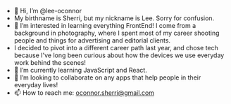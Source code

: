 - 👋 Hi, I’m @lee-oconnor
- My birthname is Sherri, but my nickname is Lee. Sorry for confusion.
- 👀 I’m interested in learning everything FrontEnd! I come from a background in photography, where I spent most of my career shooting people and things for advertising and editorial clients.
- I decided to pivot into a different career path last year, and chose tech because I've long been curious about how the devices we use everyday work behind the scenes! 
- 🌱 I’m currently learning JavaScript and React.
- 💞️ I’m looking to collaborate on any apps that help people in their everyday lives!
- 📫 How to reach me: oconnor.sherri@gmail.com

<!---
lee-oconnor/lee-oconnor is a ✨ special ✨ repository because its `README.md` (this file) appears on your GitHub profile.
You can click the Preview link to take a look at your changes.
--->
